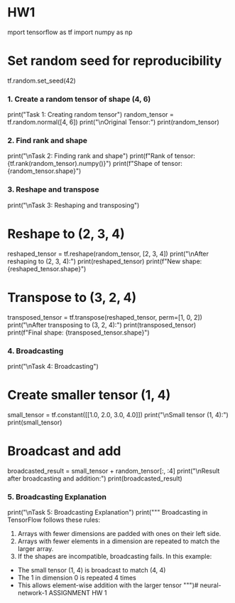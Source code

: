 # HW1
mport tensorflow as tf
import numpy as np

# Set random seed for reproducibility
tf.random.set_seed(42)
### 1. Create a random tensor of shape (4, 6)
print("Task 1: Creating random tensor")
random_tensor = tf.random.normal([4, 6])
print("\nOriginal Tensor:")
print(random_tensor)
### 2. Find rank and shape
print("\nTask 2: Finding rank and shape")
print(f"Rank of tensor: {tf.rank(random_tensor).numpy()}")
print(f"Shape of tensor: {random_tensor.shape}")
### 3. Reshape and transpose
print("\nTask 3: Reshaping and transposing")
# Reshape to (2, 3, 4)
reshaped_tensor = tf.reshape(random_tensor, [2, 3, 4])
print("\nAfter reshaping to (2, 3, 4):")
print(reshaped_tensor)
print(f"New shape: {reshaped_tensor.shape}")
# Transpose to (3, 2, 4)
transposed_tensor = tf.transpose(reshaped_tensor, perm=[1, 0, 2])
print("\nAfter transposing to (3, 2, 4):")
print(transposed_tensor)
print(f"Final shape: {transposed_tensor.shape}")
### 4. Broadcasting
print("\nTask 4: Broadcasting")
# Create smaller tensor (1, 4)
small_tensor = tf.constant([[1.0, 2.0, 3.0, 4.0]])
print("\nSmall tensor (1, 4):")
print(small_tensor)
# Broadcast and add
broadcasted_result = small_tensor + random_tensor[:, :4]
print("\nResult after broadcasting and addition:")
print(broadcasted_result)
### 5. Broadcasting Explanation
print("\nTask 5: Broadcasting Explanation")
print("""
Broadcasting in TensorFlow follows these rules:
1. Arrays with fewer dimensions are padded with ones on their left side.
2. Arrays with fewer elements in a dimension are repeated to match the larger array.
3. If the shapes are incompatible, broadcasting fails.
In this example:
- The small tensor (1, 4) is broadcast to match (4, 4)
- The 1 in dimension 0 is repeated 4 times
- This allows element-wise addition with the larger tensor
""")# neural-network-1
ASSIGNMENT HW 1

